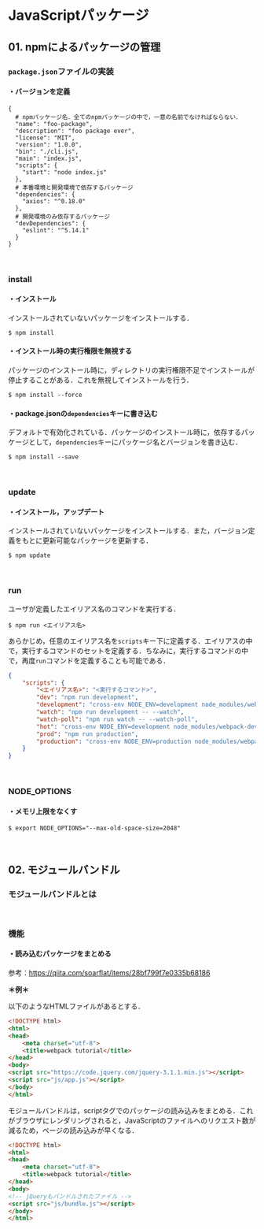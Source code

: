 # JavaScriptパッケージ

## 01. npmによるパッケージの管理

### ```package.json```ファイルの実装

#### ・バージョンを定義

```shell
{
  # npmパッケージ名．全てのnpmパッケージの中で，一意の名前でなければならない．
  "name": "foo-package",
  "description": "foo package ever",
  "license": "MIT",
  "version": "1.0.0",
  "bin": "./cli.js",
  "main": "index.js",
  "scripts": {
    "start": "node index.js"
  },
  # 本番環境と開発環境で依存するパッケージ
  "dependencies": {
    "axios": "^0.18.0"
  },
  # 開発環境のみ依存するパッケージ
  "devDependencies": {
    "eslint": "^5.14.1"
  }
}
```

<br>

### install

#### ・インストール

インストールされていないパッケージをインストールする．

```shell
$ npm install
```

#### ・インストール時の実行権限を無視する

パッケージのインストール時に，ディレクトリの実行権限不足でインストールが停止することがある．これを無視してインストールを行う．

```shell
$ npm install --force
```

#### ・package.jsonの```dependencies```キーに書き込む

デフォルトで有効化されている．パッケージのインストール時に，依存するパッケージとして，```dependencies```キーにパッケージ名とバージョンを書き込む．

```shell
$ npm install --save
```

<br>

### update

#### ・インストール，アップデート

インストールされていないパッケージをインストールする．また，バージョン定義をもとに更新可能なパッケージを更新する．

```shell
$ npm update
```

<br>

### run

ユーザが定義したエイリアス名のコマンドを実行する．

```shell
$ npm run <エイリアス名>
```

あらかじめ，任意のエイリアス名を```scripts```キー下に定義する．エイリアスの中で，実行するコマンドのセットを定義する．ちなみに，実行するコマンドの中で，再度```run```コマンドを定義することも可能である．

```json
{
    "scripts": {
        "<エイリアス名>": "<実行するコマンド>",
        "dev": "npm run development",
        "development": "cross-env NODE_ENV=development node_modules/webpack/bin/webpack.js --progress --hide-modules --config=node_modules/laravel-mix/setup/webpack.config.js",
        "watch": "npm run development -- --watch",
        "watch-poll": "npm run watch -- --watch-poll",
        "hot": "cross-env NODE_ENV=development node_modules/webpack-dev-server/bin/webpack-dev-server.js --inline --hot --disable-host-check --config=node_modules/laravel-mix/setup/webpack.config.js",
        "prod": "npm run production",
        "production": "cross-env NODE_ENV=production node_modules/webpack/bin/webpack.js --no-progress --hide-modules --config=node_modules/laravel-mix/setup/webpack.config.js"
    }
}
```

<br>

### NODE_OPTIONS

#### ・メモリ上限をなくす

```shell
$ export NODE_OPTIONS="--max-old-space-size=2048"
```

<br>

## 02. モジュールバンドル

### モジュールバンドルとは

<br>

### 機能

#### ・読み込むパッケージをまとめる

参考：https://qiita.com/soarflat/items/28bf799f7e0335b68186

**＊例＊**

以下のようなHTMLファイルがあるとする．

```html
<!DOCTYPE html>
<html>
<head>
    <meta charset="utf-8">
    <title>webpack tutorial</title>
</head>
<body>
<script src="https://code.jquery.com/jquery-3.1.1.min.js"></script>
<script src="js/app.js"></script>
</body>
</html>
```

モジュールバンドルは，scriptタグでのパッケージの読み込みをまとめる．これがブラウザにレンダリングされると，JavaScriptのファイルへのリクエスト数が減るため，ページの読み込みが早くなる．

```html
<!DOCTYPE html>
<html>
<head>
    <meta charset="utf-8">
    <title>webpack tutorial</title>
</head>
<body>
<!-- jQueryもバンドルされたファイル -->
<script src="js/bundle.js"></script>
</body>
</html>
```



